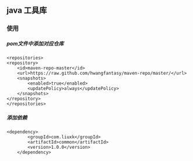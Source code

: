 

## java 工具库 

### 使用

##### pom文件中添加对应仓库
    <repositories>
    <repository>
        <id>maven-repo-master</id>
        <url>https://raw.github.com/hwangfantasy/maven-repo/master/</url>
        <snapshots>
            <enabled>true</enabled>
            <updatePolicy>always</updatePolicy>
        </snapshots>
    </repository>
    </repositories>
    
##### 添加依赖 
    <dependency>
            <groupId>com.liuxk</groupId>
            <artifactId>common</artifactId>
            <version>1.0.0</version>
        </dependency>